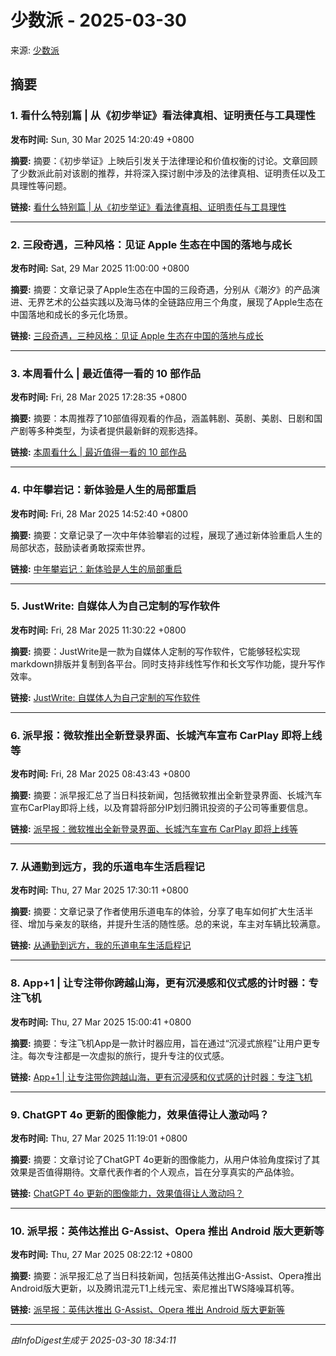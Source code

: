 # 少数派 - 2025-03-30

来源: [少数派](https://sspai.com)

## 摘要

### 1. 看什么特别篇 | 从《初步举证》看法律真相、证明责任与工具理性

**发布时间:** Sun, 30 Mar 2025 14:20:49 +0800

**摘要:** 摘要：《初步举证》上映后引发关于法律理论和价值权衡的讨论。文章回顾了少数派此前对该剧的推荐，并将深入探讨剧中涉及的法律真相、证明责任以及工具理性等问题。

**链接:** [看什么特别篇 | 从《初步举证》看法律真相、证明责任与工具理性](https://sspai.com/post/97857)

---

### 2. 三段奇遇，三种风格：见证 Apple 生态在中国的落地与成长

**发布时间:** Sat, 29 Mar 2025 11:00:00 +0800

**摘要:** 摘要：文章记录了Apple生态在中国的三段奇遇，分别从《潮汐》的产品演进、无界艺术的公益实践以及海马体的全链路应用三个角度，展现了Apple生态在中国落地和成长的多元化场景。

**链接:** [三段奇遇，三种风格：见证 Apple 生态在中国的落地与成长](https://sspai.com/post/97874)

---

### 3. 本周看什么 | 最近值得一看的 10 部作品

**发布时间:** Fri, 28 Mar 2025 17:28:35 +0800

**摘要:** 摘要：本周推荐了10部值得观看的作品，涵盖韩剧、英剧、美剧、日剧和国产剧等多种类型，为读者提供最新鲜的观影选择。

**链接:** [本周看什么 | 最近值得一看的 10 部作品](https://sspai.com/post/97873)

---

### 4. 中年攀岩记：新体验是人生的局部重启

**发布时间:** Fri, 28 Mar 2025 14:52:40 +0800

**摘要:** 摘要：文章记录了一次中年体验攀岩的过程，展现了通过新体验重启人生的局部状态，鼓励读者勇敢探索世界。

**链接:** [中年攀岩记：新体验是人生的局部重启](https://sspai.com/post/96909)

---

### 5. JustWrite: 自媒体人为自己定制的写作软件

**发布时间:** Fri, 28 Mar 2025 11:30:22 +0800

**摘要:** 摘要：JustWrite是一款为自媒体人定制的写作软件，它能够轻松实现markdown排版并复制到各平台。同时支持非线性写作和长文写作功能，提升写作效率。

**链接:** [JustWrite: 自媒体人为自己定制的写作软件](https://sspai.com/post/97565)

---

### 6. 派早报：微软推出全新登录界面、长城汽车宣布 CarPlay 即将上线等

**发布时间:** Fri, 28 Mar 2025 08:43:43 +0800

**摘要:** 摘要：派早报汇总了当日科技新闻，包括微软推出全新登录界面、长城汽车宣布CarPlay即将上线，以及育碧将部分IP划归腾讯投资的子公司等重要信息。

**链接:** [派早报：微软推出全新登录界面、长城汽车宣布 CarPlay 即将上线等](https://sspai.com/post/97859)

---

### 7. 从通勤到远方，我的乐道电车生活启程记

**发布时间:** Thu, 27 Mar 2025 17:30:11 +0800

**摘要:** 摘要：文章记录了作者使用乐道电车的体验，分享了电车如何扩大生活半径、增加与亲友的联络，并提升生活的随性感。总的来说，车主对车辆比较满意。

**链接:** [从通勤到远方，我的乐道电车生活启程记](https://sspai.com/post/97231)

---

### 8. App+1 | 让专注带你跨越山海，更有沉浸感和仪式感的计时器：专注飞机

**发布时间:** Thu, 27 Mar 2025 15:00:41 +0800

**摘要:** 摘要：专注飞机App是一款计时器应用，旨在通过“沉浸式旅程”让用户更专注。每次专注都是一次虚拟的旅行，提升专注的仪式感。

**链接:** [App+1 | 让专注带你跨越山海，更有沉浸感和仪式感的计时器：专注飞机](https://sspai.com/post/97448)

---

### 9. ChatGPT 4o 更新的图像能力，效果值得让人激动吗？

**发布时间:** Thu, 27 Mar 2025 11:19:01 +0800

**摘要:** 摘要：文章讨论了ChatGPT 4o更新的图像能力，从用户体验角度探讨了其效果是否值得期待。文章代表作者的个人观点，旨在分享真实的产品体验。

**链接:** [ChatGPT 4o 更新的图像能力，效果值得让人激动吗？](https://sspai.com/post/97797)

---

### 10. 派早报：英伟达推出 G-Assist、Opera 推出 Android 版大更新等

**发布时间:** Thu, 27 Mar 2025 08:22:12 +0800

**摘要:** 摘要：派早报汇总了当日科技新闻，包括英伟达推出G-Assist、Opera推出Android版大更新，以及腾讯混元T1上线元宝、索尼推出TWS降噪耳机等。

**链接:** [派早报：英伟达推出 G-Assist、Opera 推出 Android 版大更新等](https://sspai.com/post/97821)

---


*由InfoDigest生成于 2025-03-30 18:34:11*
